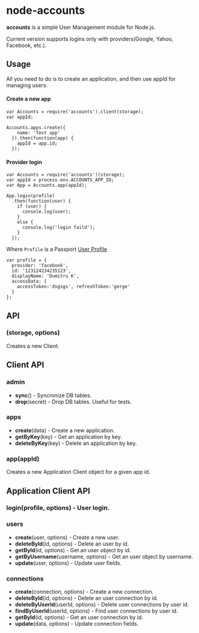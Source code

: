 # node-accounts

**accounts** is a simple User Management module for Node.js.

Current version supports logins only with providers(Google, Yahoo, Facebook, etc.).

## Usage

All you need to do is to create an application, and then use appId for managing users.

#### Create a new app
```
var Accounts = require('accounts').client(storage);
var appId;

Accounts.apps.create({
    name: 'Test app'
  }).then(function(app) {
    appId = app.id;
  });
```

#### Provider login
```
var Accounts = require('accounts')(storage);
var appId = process.env.ACCOUNTS_APP_ID;
var App = Accounts.app(appId);

App.login(profile)
  .then(function(user) {
    if (user) {
      console.log(user);
    }
    else {
      console.log('login faild');
    }
  });
```
Where `Profile` is a Passport [User Profile](http://passportjs.org/guide/profile/)
```
var profile = {
  provider: 'facebook',
  id: '123124234235123',
  displayName: 'Dumitru K',
  accessData: {
    accessToken:'dsgsgs', refreshToken:'gerge'
  }
};
```

## API

### (storage, options)

Creates a new Client.

## Client API

### admin

- **sync**() - Syncronize DB tables.
- **drop**(secret) - Drop DB tables. Useful for tests.

### apps

- **create**(data) - Create a new application.
- **getByKey**(key) - Get an application by key.
- **deleteByKey**(key) - Delete an application by key.

### app(appId)

Creates a new Application Client object for a given app id.

## Application Client API

### login(profile, options) - User login.

### users

- **create**(user, options) - Create a new user.
- **deleteById**(id, options) - Delete an user by id.
- **getById**(id, options) - Get an user object by id.
- **getByUsername**(username, options) - Get an user object by username.
- **update**(user, options) - Update user fields.

### connections

- **create**(connection, options) - Create a new connection.
- **deleteById**(id, options) - Delete an user connection by id.
- **deleteByUserId**(userId, options) - Delete user connections by user id.
- **findByUserId**(userId, options) - Find user connections by user id.
- **getById**(id, options) - Get an user connection by id.
- **update**(data, options) - Update connection fields.
